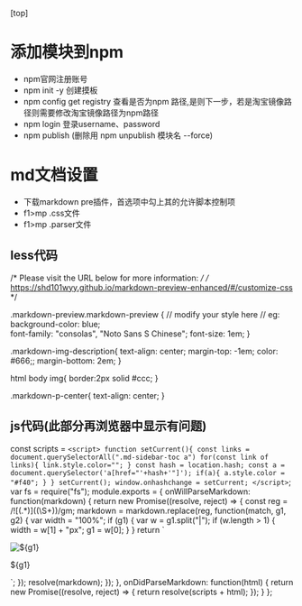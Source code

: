[top]
# 添加模块到npm
- npm官网注册账号
- npm init -y 创建摸板
- npm config get registry 查看是否为npm 路径,是则下一步，若是淘宝镜像路径则需要修改淘宝镜像路径为npm路径
- npm login 登录username、password
- npm publish (删除用 npm unpublish 模块名 --force)

# md文档设置
- 下载markdown pre插件，首选项中勾上其的允许脚本控制项
- f1>mp .css文件
- f1>mp .parser文件
## less代码

/* Please visit the URL below for more information: */
/*   https://shd101wyy.github.io/markdown-preview-enhanced/#/customize-css */ 

.markdown-preview.markdown-preview {
  // modify your style here
  // eg: background-color: blue;  
  font-family: "consolas", "Noto Sans S Chinese";
  font-size: 1em;
}

.markdown-img-description{
    text-align: center;
    margin-top: -1em;
    color: #666;;
    margin-bottom: 2em;
}

html body img{
    border:2px solid #ccc;
}

.markdown-p-center{
    text-align: center;
}



## js代码(此部分再浏览器中显示有问题)
const scripts = `<script>
    function setCurrent(){
        const links = document.querySelectorAll(".md-sidebar-toc a")
        for(const link of links){
            link.style.color="";
        }
        const hash = location.hash;
        const a = document.querySelector('a[href="'+hash+'"]');
        if(a){
            a.style.color = "#f40";
        }
    }
    setCurrent();
    window.onhashchange = setCurrent;
</script>`;
var fs = require("fs");
module.exports = {
  onWillParseMarkdown: function(markdown) {
    return new Promise((resolve, reject) => {
      const reg = /\!\[(.*)\]\((\S+)\)/gm;
      markdown = markdown.replace(reg, function(match, g1, g2) {
        var width = "100%";
        if (g1) {
          var w = g1.split("|");
          if (w.length > 1) {
            width = w[1] + "px";
            g1 = w[0];
          }
        }
        return `<p class="markdown-p-center">
  <img src="${g2}" alt="${g1}" style="max-width:${width}"/>
</p>
<p class="markdown-img-description">
  ${g1}
</p>`;
      });
      resolve(markdown);
    });
  },
  onDidParseMarkdown: function(html) {
    return new Promise((resolve, reject) => {
      return resolve(scripts + html);
    });
  }
};

